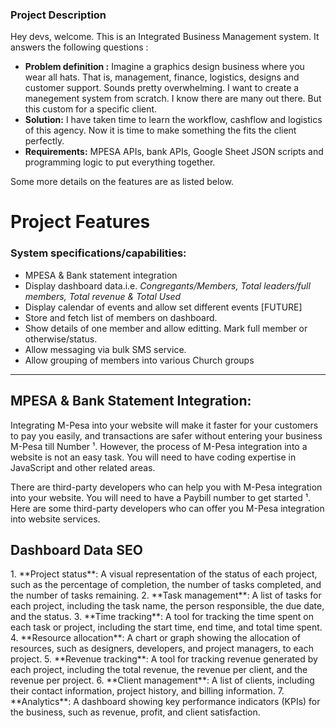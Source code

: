### Project Description
Hey devs, welcome. This is an Integrated Business Management system. It answers the following questions : 
* <b>Problem definition :</b> Imagine a graphics design business where you wear all hats. That is, management, finance, logistics, designs and customer support. Sounds pretty overwhelming. I want to create a manegement system from scratch. I know there are many out there. But this custom for a specific client.
* <b>Solution:</b> I have taken time to learn the workflow, cashflow and logistics of this agency. Now it is time to make something the fits the client perfectly.
* <b>Requirements:</b> MPESA APIs, bank APIs, Google Sheet JSON scripts and programming logic to put everything together.

Some more details on the features are as listed below.

# Project Features

<h3>System specifications/capabilities:</h3>

* MPESA & Bank statement integration
* Display dashboard data.i.e. <i>Congregants/Members, Total leaders/full members, Total revenue & Total Used</i>
* Display calendar of events and allow set different events [FUTURE]
* Store and fetch list of members on dashboard. 
* Show details of one member and allow editting. Mark full member or otherwise/status.
* Allow messaging via bulk SMS service. 
* Allow grouping of members into various Church groups

<hr>

<h2>MPESA & Bank Statement Integration:</h2>
Integrating M-Pesa into your website will make it faster for your customers to pay you easily, and transactions are safer without entering your business M-Pesa till Number ¹. However, the process of M-Pesa integration into a website is not an easy task. You will need to have coding expertise in JavaScript and other related areas. 

There are third-party developers who can help you with M-Pesa integration into your website. You will need to have a Paybill number to get started ¹. Here are some third-party developers who can offer you M-Pesa integration into website services. 

<h2>Dashboard Data SEO</h2>
1. **Project status**: A visual representation of the status of each project, such as the percentage of completion, the number of tasks completed, and the number of tasks remaining.
2. **Task management**: A list of tasks for each project, including the task name, the person responsible, the due date, and the status.
3. **Time tracking**: A tool for tracking the time spent on each task or project, including the start time, end time, and total time spent.
4. **Resource allocation**: A chart or graph showing the allocation of resources, such as designers, developers, and project managers, to each project.
5. **Revenue tracking**: A tool for tracking revenue generated by each project, including the total revenue, the revenue per client, and the revenue per project.
6. **Client management**: A list of clients, including their contact information, project history, and billing information.
7. **Analytics**: A dashboard showing key performance indicators (KPIs) for the business, such as revenue, profit, and client satisfaction.
